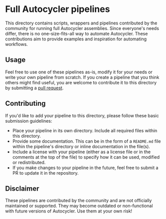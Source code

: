 # Full Autocycler pipelines

This directory contains scripts, wrappers and pipelines contributed by the community for running full Autocycler assemblies. Since everyone's needs differ, there is no one-size-fits-all way to automate Autocycler. These contributions aim to provide examples and inspiration for automating workflows.



## Usage

Feel free to use one of these pipelines as-is, modify it for your needs or write your own pipeline from scratch. If you create a pipeline that you think others might find useful, you are welcome to contribute it to this directory by submitting a [pull request](https://github.com/rrwick/Autocycler/pulls).



## Contributing

If you'd like to add your pipeline to this directory, please follow these basic submission guidelines:

* Place your pipeline in its own directory. Include all required files within this directory.
* Provide some documentation. This can be in the form of a `README.md` file within the pipeline's directory or inline documentation in the file(s).
* Include a license with your pipeline (either as a license file or in the comments at the top of the file) to specify how it can be used, modified or redistributed.
* If you make changes to your pipeline in the future, feel free to submit a PR to update it in the repository.



## Disclaimer

These pipelines are contributed by the community and are not officially maintained or supported. They may become outdated or non-functional with future versions of Autocycler. Use them at your own risk!
